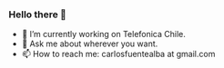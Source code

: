 ### Hello there 👋


- 🔭 I’m currently working on Telefonica Chile.
- 💬 Ask me about wherever you want.
- 📫 How to reach me: carlosfuentealba at gmail.com


